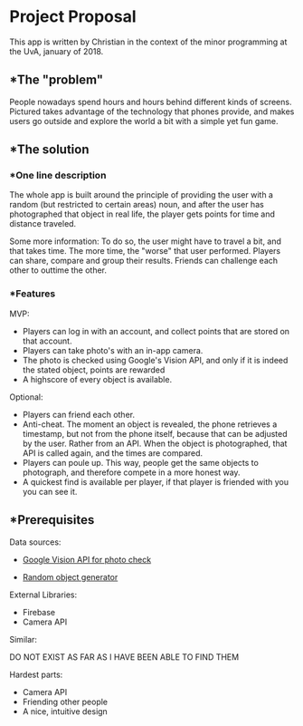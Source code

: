 # Project Proposal

This app is written by Christian in the context of the minor programming at the UvA, january of 2018.

## *The "problem"

People nowadays spend hours and hours behind different kinds of screens.
Pictured takes advantage of the technology that phones provide, and makes users go outside and explore the world a bit with a simple yet fun game.

## *The solution

### *One line description
The whole app is built around the principle of providing the user with a random (but restricted to certain areas) noun, and after the user has photographed that object in real life, the player gets points for time and distance traveled.

Some more information: To do so, the user might have to travel a bit, and that takes time. The more time, the "worse" that user performed. Players can share, compare and group their results. Friends can challenge each other to outtime the other.

### *Features

MVP:

* Players can log in with an account, and collect points that are stored on that account.
* Players can take photo's with an in-app camera.
* The photo is checked using Google's Vision API, and only if it is indeed the stated object, points are rewarded
* A highscore of every object is available.

Optional:

* Players can friend each other.
* Anti-cheat. The moment an object is revealed, the phone retrieves a timestamp, but not from the phone itself, because that can be adjusted by the user. Rather from an API. When the object is photographed, that API is called again, and the times are compared.
* Players can poule up. This way, people get the same objects to photograph, and therefore compete in a more honest way.
* A quickest find is available per player, if that player is friended with you you can see it.

## *Prerequisites

Data sources:

* [Google Vision API for photo check](https://cloud.google.com/vision/?utm_source=google&utm_medium=cpc&utm_campaign=emea-nl-all-nl-dr-bkws-all-all-trial-e-gcp-1003963&utm_content=text-ad-none-any-DEV_c-CRE_170512857568-ADGP_Desk+%7C+AW+SEM+%7C+BKWS+~+EXA_1%3A1_NL_NL_ML_Vision+API_google+vision+api-KWID_43700016973722688-kwd-203288731687-userloc_9064817&utm_term=KW_google%20vision%20api-ST_google+vision+api&ds_rl=1245734&gclid=Cj0KCQiAyszSBRDJARIsAHAqQ4pR8oo2cGZfocML-IIAcj9TMGbFpLQvhIGmITbpbAr9nqz_kU3C7tsaAjr-EALw_wcB&dclid=CJSVn6eoydgCFdQ44AodzhkHTA)

* [Random object generator](https://www.randomlists.com/things)


External Libraries:

* Firebase
* Camera API


Similar:

DO NOT EXIST AS FAR AS I HAVE BEEN ABLE TO FIND THEM


Hardest parts:

* Camera API
* Friending other people
* A nice, intuitive design
